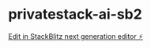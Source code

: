# privatestack-ai-sb2

[Edit in StackBlitz next generation editor ⚡️](https://stackblitz.com/~/github.com/fabian-von-tiedemann/privatestack-ai-sb2)